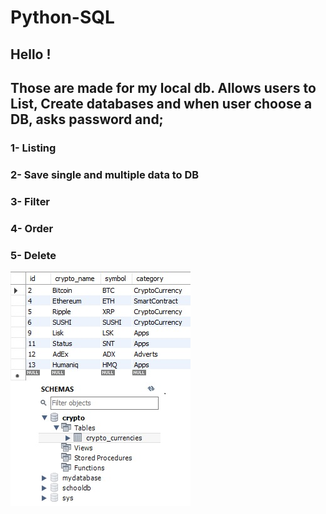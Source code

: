 # Python-SQL
## Hello ! 
## Those are made for my local db. Allows users to List, Create databases and when user choose a DB, asks password and;
### 1- Listing 
### 2- Save single and multiple data to DB
### 3- Filter
### 4- Order 
### 5- Delete

![Sql photo](https://github.com/canberkeh/Python-SQL/blob/master/sql.jpg)
